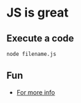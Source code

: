 # JS is great


## Execute a code

```bash
node filename.js
```

## Fun

- [For more info](https://www.destroyallsoftware.com/talks/wat)
